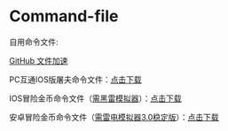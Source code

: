 # Command-file
自用命令文件:

[GitHub 文件加速](https://shrill-pond-3e81.hunsh.workers.dev/)

PC互通IOS版屠夫命令文件：[点击下载](https://github.com/Kirito2121/Command-file/raw/main/IOS%E5%B1%A0%E5%A4%AB.fatiao)

IOS冒险金币命令文件（[需黑雷模拟器](https://www.heilei.com/)）：[点击下载](https://github.com/Kirito2121/Command-file/raw/main/IOS%E5%86%92%E9%99%A9.fatiao)

安卓冒险金币命令文件（[需雷电模拟器3.0稳定版](https://www.ldmnq.com/)）：[点击下载](https://github.com/Kirito2121/Command-file/raw/main/%E5%AE%89%E5%8D%93%E5%86%92%E9%99%A9.fatiao)
